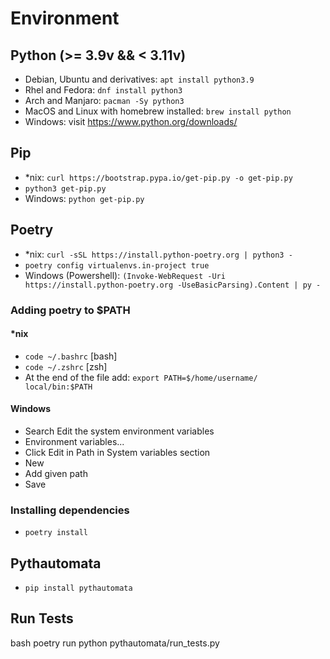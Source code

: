 # Environment

## Python (>= 3.9v && < 3.11v)

- Debian, Ubuntu and derivatives: `apt install python3.9`
- Rhel and Fedora: `dnf install python3`
- Arch and Manjaro: `pacman -Sy python3`
- MacOS and Linux with homebrew installed: `brew install python`
- Windows: visit <https://www.python.org/downloads/>

## Pip

- *nix: `curl https://bootstrap.pypa.io/get-pip.py -o get-pip.py`
- `python3 get-pip.py`
- Windows: `python get-pip.py`

## Poetry

- *nix: `curl -sSL https://install.python-poetry.org | python3 -`
- `poetry config virtualenvs.in-project true`
- Windows (Powershell): `(Invoke-WebRequest -Uri https://install.python-poetry.org -UseBasicParsing).Content | py -`

### Adding poetry to $PATH

#### *nix

- `code ~/.bashrc` [bash]
- `code ~/.zshrc` [zsh]
- At the end of the file add: `export PATH=$/home/username/ local/bin:$PATH`

#### Windows

- Search Edit the system environment variables
- Environment variables...
- Click Edit in Path in System variables section
- New
- Add given path
- Save

### Installing dependencies

- `poetry install`

## Pythautomata

- `pip install pythautomata`

## Run Tests

bash
poetry run python pythautomata/run_tests.py